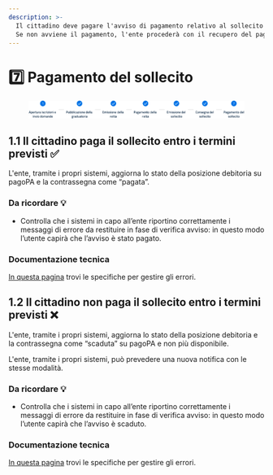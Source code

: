 ```yaml
---
description: >-
  Il cittadino deve pagare l'avviso di pagamento relativo al sollecito ricevuto.
  Se non avviene il pagamento, l'ente procederà con il recupero del pagamento.
---
```


# 7️⃣ Pagamento del sollecito

<figure><img src=".gitbook/assets/Stepper_7.png" alt=""><figcaption></figcaption></figure>

## **1.1 Il cittadino paga il sollecito entro i termini previsti ✅**

L'ente, tramite i propri sistemi, aggiorna lo stato della posizione debitoria su pagoPA e la contrassegna come “pagata”.

### Da ricordare 💡&#x20;

* Controlla che i sistemi in capo all’ente riportino correttamente i messaggi di errore da restituire in fase di verifica avviso: in questo modo l’utente capirà che l’avviso è stato pagato.

### Documentazione tecnica&#x20;

[In questa pagina](https://docs.pagopa.it/gestionedeglierrori/faultcode-e-faultstring/domino-ec) trovi le specifiche per gestire gli errori.&#x20;

## **1.2 Il cittadino non paga il sollecito entro i termini previsti ❌**

L'ente, tramite i propri sistemi, aggiorna lo stato della posizione debitoria e la contrassegna come “scaduta” su pagoPA e non più disponibile.

L'ente, tramite i propri sistemi, può prevedere una nuova notifica con le stesse modalità.

### Da ricordare 💡&#x20;

* Controlla che i sistemi in capo all’ente riportino correttamente i messaggi di errore da restituire in fase di verifica avviso: in questo modo l’utente capirà che l’avviso è scaduto.

### Documentazione tecnica&#x20;

[In questa pagina](https://docs.pagopa.it/gestionedeglierrori/faultcode-e-faultstring/domino-ec) trovi le specifiche per gestire gli errori.&#x20;
